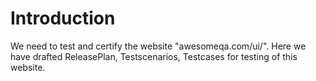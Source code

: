 # Introduction
We need to test and certify the website "awesomeqa.com/ui/".
Here we have drafted ReleasePlan, Testscenarios, Testcases for testing of this website.
